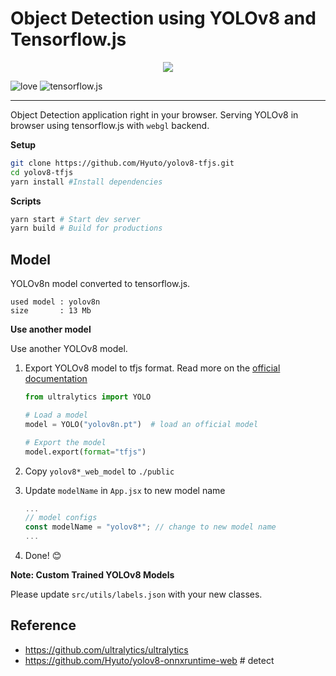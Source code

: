 # Object Detection using YOLOv8 and Tensorflow.js

<p align="center">
  <img src="./sample.png" />
</p>

![love](https://img.shields.io/badge/Made%20with-🖤-white)
![tensorflow.js](https://img.shields.io/badge/tensorflow.js-white?logo=tensorflow)

---

Object Detection application right in your browser. Serving YOLOv8 in browser using tensorflow.js
with `webgl` backend.

**Setup**

```bash
git clone https://github.com/Hyuto/yolov8-tfjs.git
cd yolov8-tfjs
yarn install #Install dependencies
```

**Scripts**

```bash
yarn start # Start dev server
yarn build # Build for productions
```

## Model

YOLOv8n model converted to tensorflow.js.

```
used model : yolov8n
size       : 13 Mb
```

**Use another model**

Use another YOLOv8 model.

1. Export YOLOv8 model to tfjs format. Read more on the [official documentation](https://docs.ultralytics.com/tasks/detection/#export)

   ```python
   from ultralytics import YOLO

   # Load a model
   model = YOLO("yolov8n.pt")  # load an official model

   # Export the model
   model.export(format="tfjs")
   ```

2. Copy `yolov8*_web_model` to `./public`
3. Update `modelName` in `App.jsx` to new model name
   ```jsx
   ...
   // model configs
   const modelName = "yolov8*"; // change to new model name
   ...
   ```
4. Done! 😊

**Note: Custom Trained YOLOv8 Models**

Please update `src/utils/labels.json` with your new classes.

## Reference

- https://github.com/ultralytics/ultralytics
- https://github.com/Hyuto/yolov8-onnxruntime-web
#   d e t e c t  
 